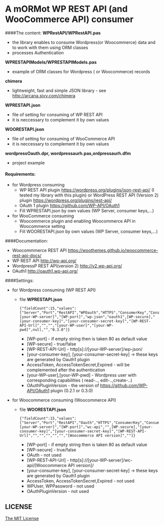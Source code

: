 # A mORMot WP REST API (and WooCommerce API) consumer

####The content:
**WPRestAPI/WPRestAPI.pas** 
* the library enables to consume Wordpress(or Woocommerce) data and to work with them using ORM classes
* processes Authentication

**WPRESTAPIModels/WPRESTAPIModels.pas**
* example of ORM classes for Wordpress ( or Woocommerce) records

**chimera**
* lightweight, fast and simple JSON library - see http://arcana.sivv.com/chimera

**WPRESTAPI.json**
* file of setting for consuming of WP REST API 
* it is neccessary to complement it by own values

**WOORESTAPI.json**
* file of setting for consuming of WooCommerce API 
* it is neccessary to complement it by own values

**wordpressOauth.dpr, wordpressaurh.pas,ordpressaurh.dfm** 
* project example 
  
#### Requirements:  
* for Wordpress consuming
    * WP REST API plugin  https://wordpress.org/plugins/json-rest-api/  (I tested my library with this plugin)
      or WordPress REST API (Version 2) plugin https://wordpress.org/plugins/rest-api/
    * OAuth 1 plugin https://github.com/WP-API/OAuth1 
    * Fill WPRESTAPI.json by own values (WP Server, consumer keys,...)
* for WooCommerce consuming
    * Woocommerce plugin and enabling Woocommerce API in Woocommerce setting
    * Fill WOORESTAPI.json by own values (WP Server, consumer keys,...)
    
####Documentation:
* Woocommmerce REST API             https://woothemes.github.io/woocommerce-rest-api-docs/
* WP REST API                       http://wp-api.org/
* WordpressP REST API(version 2)    http://v2.wp-api.org/
* OAuth1                            http://oauth1.wp-api.org/

####Settings:
* for Wordpress consuming (WP REST API)
    * file **WPRESTAPI.json**
    
        ```    
        {"fieldCount":15,"values":["Server","Port","RestAPI","WPOauth","HTTPS","ConsumerKey","ConsumerKeySecret","URL","AccessToken","AccessTokenSecret","WPUser","WPPassword","Expirated","RESTAPIVersion","OAuthPluginVersion","[your-WP-server]","[WP-port]","wp-json","oauth1",[WP-secure],"[your-consumer-key]","[your-consumer-secret-key]","[WP-REST-API-Url]","","","[your-WP-user]","[your-WP-pwd]",null,"","0.3.0 "]}

        ``` 
        * [WP-port] - if empty string then is taken 80 as default value
        * [WP-secure] - true/false
        * [WP-REST-API-Url] - http[s]://[your-WP-server]/wp-json/
        * [your-consumer-key], [your-consumer-secret-key] ->  these keys are generated by Oauth1 plugin
        * AccessToken, AccessTokenSecret,Expired - will be complemented after the authentication
        * [your-WP-user],[your-WP-pwd] - Wordpress user with corresponding capabilities ( read-.., edit-..,create-..)
        * OAuthPluginVersion - the version of https://github.com/WP-API/OAuth1 plugin (0.2.1 or 0.3.0)
 
    
* for Woocommerce consuming (Woocommerce API)
    * file **WOORESTAPI.json**
    
        ```    
        {"fieldCount":15,"values":["Server","Port","RestAPI","Oauth","HTTPS","ConsumerKey","ConsumerKeySecret","URL","AccessToken","AccessTokenSecret","WPUser","WPPassword","Expirated","RESTAPIVersion","OAUthPluginVersion","[your-WP-server]","[WP-port]","wc-api","",[WP-secure],"[your-consumer-key]","[your-consumer-secret-key]","[WP-REST-API-Url]","","","","","","[Woocommerce API version]",""]}
        ``` 
        * [WP-port] - if empty string then is taken 80 as default value
        * [WP-secure] - true/false
        * OAuth - not used
        * [WP-REST-API-Url] - http[s]://[your-WP-server]/wc-api/[Woocommerce API version]/
        * [your-consumer-key], [your-consumer-secret-key] ->  these keys are generated by Oauth1 plugin
        * AccessToken, AccessTokenSecret,Expired - not used
        * WPUser, WPPassword - not used
        * OAuthPluginVersion - not used
 



## LICENSE

[The MIT License](https://github.com/wenzhixin/multiple-select/blob/master/LICENSE)

